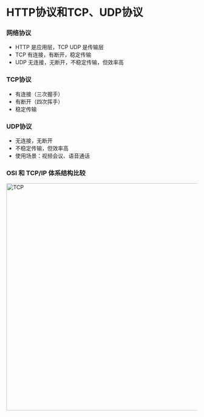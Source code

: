 
# HTTP协议和TCP、UDP协议

### 网络协议
- HTTP 是应用层，TCP UDP 是传输层
- TCP 有连接，有断开，稳定传输
- UDP 无连接，无断开，不稳定传输，但效率高

### TCP协议
- 有连接（三次握手）
- 有断开（四次挥手）
- 稳定传输

### UDP协议
- 无连接，无断开
- 不稳定传输，但效率高
- 使用场景：视频会议、语音通话


### OSI 和 TCP/IP 体系结构比较
   
<img :src="$withBase('/assets/notes-images/breadth/TCP.png')" alt="TCP" width="600">